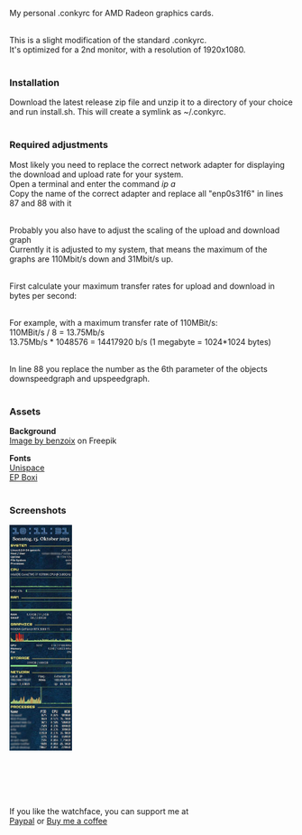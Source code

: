 My personal .conkyrc for AMD Radeon graphics cards.<br /><br />

This is a slight modification of the standard .conkyrc.<br />
It's optimized for a 2nd monitor, with a resolution of 1920x1080.<br /><br />

### Installation
Download the latest release zip file and unzip it to a directory of your choice and run install.sh. This will create a symlink as ~/.conkyrc.<br /><br />

### Required adjustments
Most likely you need to replace the correct network adapter for displaying the download and upload rate for your system.<br />
Open a terminal and enter the command <i>ip a</i><br />
Copy the name of the correct adapter and replace all "enp0s31f6" in lines 87 and 88 with it<br /><br />

Probably you also have to adjust the scaling of the upload and download graph<br />
Currently it is adjusted to my system, that means the maximum of the graphs are 110Mbit/s down and 31Mbit/s up.<br /><br />

First calculate your maximum transfer rates for upload and download in bytes per second:<br /><br />

For example, with a maximum transfer rate of 110MBit/s:<br />
110MBit/s / 8 = 13.75Mb/s<br />
13.75Mb/s * 1048576 = 14417920 b/s (1 megabyte = 1024*1024 bytes)<br /><br />

In line 88 you replace the number as the 6th parameter of the objects downspeedgraph and upspeedgraph.<br /><br />

### Assets
**Background**<br />
<a href="https://www.freepik.com/free-photo/empty-dark-concrete-wall-room-studio-background-floor-perspective-with-blue-soft-light-displays_31367949.htm">Image by benzoix</a> on Freepik<br />

**Fonts**<br />
<a href="https://www.1001freefonts.com/unispace.font">Unispace</a><br />
<a href="https://www.1001fonts.com/ep-boxi-font.html">EP Boxi</a><br /><br />

### Screenshots
<a href="Screenshots/Anxiety.jpg" target="_blank"><img src="Screenshots/Anxiety.jpg" height="400" alt="Anxiety"></a><br /><br />

<br /><br /><br />



If you like the watchface, you can support me at<br />
[Paypal](https://paypal.me/RomanDrechsel) or [Buy me a coffee](https://www.buymeacoffee.com/romandrechsel)
